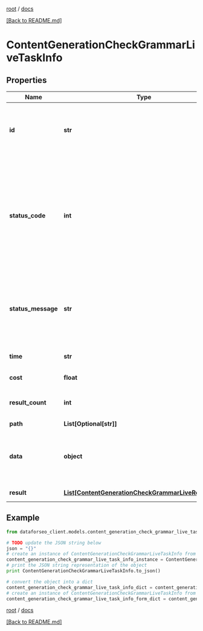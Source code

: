 [root](./../ "root") / [docs](./ "docs")

[[Back to README.md]](./../README.md "[Back to README.md]")

# ContentGenerationCheckGrammarLiveTaskInfo

## Properties

Name | Type | Description | Notes
------------ | ------------- | ------------- | -------------
**id** | **str** | task identifier unique task identifier in our system in the UUID format | [optional]
**status_code** | **int** | status code of the task generated by DataForSEO, can be within the following range: 10000-60000 you can find the full list of the response codes here | [optional]
**status_message** | **str** | informational message of the task you can find the full list of general informational messages here | [optional]
**time** | **str** | execution time, seconds | [optional]
**cost** | **float** | total tasks cost, USD | [optional]
**result_count** | **int** | number of elements in the result array | [optional]
**path** | **List[Optional[str]]** | URL path | [optional]
**data** | **object** | contains the same parameters that you specified in the POST request | [optional]
**result** | [**List[ContentGenerationCheckGrammarLiveResultInfo]**](ContentGenerationCheckGrammarLiveResultInfo.md) | array of results | [optional]

## Example

```python
from dataforseo_client.models.content_generation_check_grammar_live_task_info import ContentGenerationCheckGrammarLiveTaskInfo

# TODO update the JSON string below
json = "{}"
# create an instance of ContentGenerationCheckGrammarLiveTaskInfo from a JSON string
content_generation_check_grammar_live_task_info_instance = ContentGenerationCheckGrammarLiveTaskInfo.from_json(json)
# print the JSON string representation of the object
print ContentGenerationCheckGrammarLiveTaskInfo.to_json()

# convert the object into a dict
content_generation_check_grammar_live_task_info_dict = content_generation_check_grammar_live_task_info_instance.to_dict()
# create an instance of ContentGenerationCheckGrammarLiveTaskInfo from a dict
content_generation_check_grammar_live_task_info_form_dict = content_generation_check_grammar_live_task_info.from_dict(content_generation_check_grammar_live_task_info_dict)
```

  

[root](./../ "root") / [docs](./ "docs")

[[Back to README.md]](./../README.md "[Back to README.md]")